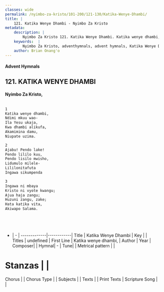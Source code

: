 ```yaml
---
classes: wide
permalink: /nyimbo-za-kristo/101-200/121-130/Katika-Wenye-Dhambi/
title: |
    121. Katika Wenye Dhambi - Nyimbo Za Kristo
metadata:
    description: |
        Nyimbo Za Kristo 121. Katika Wenye Dhambi. Katika wenye dhambi,  Ndimi mkuu wao-  Ila Yesu ukaja,  Kwa dhambi alikufa, Akamimina damu,  Niupate uzima.  
    keywords:  |
        Nyimbo Za Kristo, adventhymnals, advent hymnals, Katika Wenye Dhambi, Katika wenye dhambi, . 
    author: Brian Onang'o
---
```


#### Advent Hymnals
## 121. KATIKA WENYE DHAMBI
####  Nyimbo Za Kristo,

```txt

1
Katika wenye dhambi, 
Ndimi mkuu wao- 
Ila Yesu ukaja, 
Kwa dhambi alikufa,
Akamimina damu, 
Niupate uzima.

2
Ajabu! Pendo lake! 
Pendo lililo kuu, 
Pendo lisilo mwisho, 
Lidumulo milele- 
Lililonitafuta 
Ingawa sikumpenda

3
Ingawa ni mbaya 
Kristo ni vyote kwangu; 
Ajua haja zangu; 
Huzuni zangu, zake; 
Hata katika vita, 
Akiwapo Salama. 






```

- |   -  |
-------------|------------|
Title | Katika Wenye Dhambi |
Key |  |
Titles | undefined |
First Line | Katika wenye dhambi,  |
Author | 
Year | 
Composer| |
Hymnal|  - |
Tune|  |
Metrical pattern | |
# Stanzas |  |
Chorus |  |
Chorus Type |  |
Subjects | |
Texts |  |
Print Texts | 
Scripture Song |  |
    
